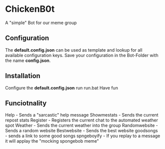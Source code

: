 # ChickenB0t
A "simple" Bot for our meme group

## Configuration
The **default.config.json** can be used as template and lookup for all available configuration keys.
Save your configuration in the Bot-Folder with the name **config.json**.

## Installation
Configure the **default.config.json**
run run.bat
Have fun

## Funciotnality
Help - Sends a "sarcastic" help message
Showmestats - Sends the current repost stats
Register - Registers the current chat to the automated weather spot
Weather - Sends the current weather into the group
Randomwebsite - Sends a random website
Bestwebsite - Sends the best website 
goodsongs - sends a link to some good songs
spngeboyify - If you replay to a message it will applay the "mocking spongebob meme"

